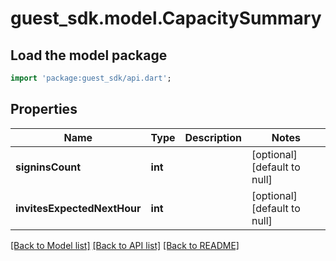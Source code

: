 # guest_sdk.model.CapacitySummary

## Load the model package
```dart
import 'package:guest_sdk/api.dart';
```

## Properties
Name | Type | Description | Notes
------------ | ------------- | ------------- | -------------
**signinsCount** | **int** |  | [optional] [default to null]
**invitesExpectedNextHour** | **int** |  | [optional] [default to null]

[[Back to Model list]](../README.md#documentation-for-models) [[Back to API list]](../README.md#documentation-for-api-endpoints) [[Back to README]](../README.md)


